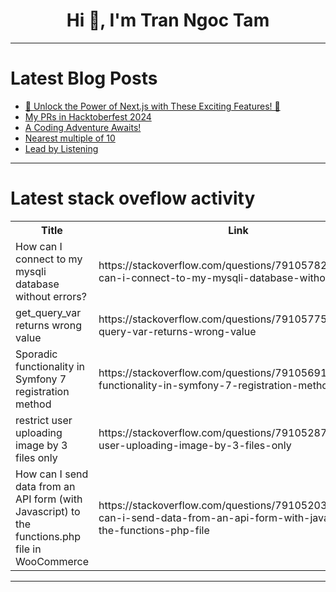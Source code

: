 <h1 align="center">Hi 👋, I'm Tran Ngoc Tam</h1>

---

# Latest Blog Posts 
<!-- BLOG-POST-LIST:START -->
- [🚀 Unlock the Power of Next.js with These Exciting Features! 🚀](https://dev.to/pains_arch/unlock-the-power-of-nextjs-with-these-exciting-features-jjc)
- [My PRs in Hacktoberfest 2024](https://dev.to/ramy-badr-ahmed/my-prs-in-hacktoberfest-2024-2hkf)
- [A Coding Adventure Awaits!](https://dev.to/seb-dojo/a-coding-adventure-awaits-o26)
- [Nearest multiple of 10](https://dev.to/obrutus/nearest-multiple-of-10-9od)
- [Lead by Listening](https://dev.to/gabrieltoma/lead-by-listening-3391)
<!-- BLOG-POST-LIST:END -->

---

# Latest stack oveflow activity
<table>
  <tr><th>Title</th><th>Link</th></tr>
  <!-- STACKOVERFLOW:START --><tr><td>How can I connect to my mysqli database without errors?</td><td>https://stackoverflow.com/questions/79105782/how-can-i-connect-to-my-mysqli-database-without-errors</td></tr><tr><td>get_query_var returns wrong value</td><td>https://stackoverflow.com/questions/79105775/get-query-var-returns-wrong-value</td></tr><tr><td>Sporadic functionality in Symfony 7 registration method</td><td>https://stackoverflow.com/questions/79105691/sporadic-functionality-in-symfony-7-registration-method</td></tr><tr><td>restrict user uploading image by 3 files only</td><td>https://stackoverflow.com/questions/79105287/restrict-user-uploading-image-by-3-files-only</td></tr><tr><td>How can I send data from an API form &lpar;with Javascript&rpar; to the functions.php file in WooCommerce</td><td>https://stackoverflow.com/questions/79105203/how-can-i-send-data-from-an-api-form-with-javascript-to-the-functions-php-file</td></tr><!-- STACKOVERFLOW:END -->
</table>

---


